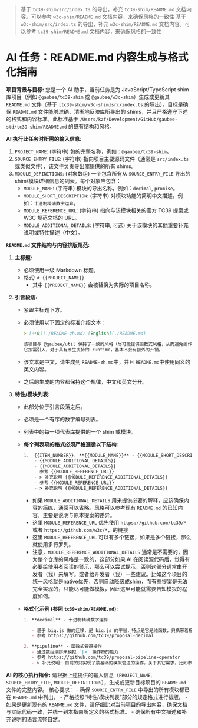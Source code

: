 > 基于 `tc39-shim/src/index.ts` 的导出，补充 `tc39-shim/README.md` 文档内容。可以参考 `w3c-shim/README.md` 文档内容，来确保风格的一致性
> 基于 `w3c-shim/src/index.ts` 的导出，补充 `w3c-shim/README.md` 文档内容。可以参考 `tc39-shim/README.md` 文档内容，来确保风格的一致性

# AI 任务：README.md 内容生成与格式化指南

**项目背景与目标:**
您是一个 AI 助手，当前任务是为 JavaScript/TypeScript shim 库项目（例如 `@gaubee/tc39-shim` 或 `@gaubee/w3c-shim`）生成或更新其 `README.md` 文件（基于 `[tc39-shim/w3c-shim]src/index.ts` 的导出）。目标是确保 `README.md` 文件能够准确、清晰地反映库所导出的 shims，并且严格遵守下述的格式和内容标准。此标准基于 `/Users/kzf/Development/GitHub/gaubee-std/tc39-shim/README.md` 的既有结构和风格。

**AI 执行此任务时所需的输入信息:**

1. `PROJECT_NAME`: (字符串) 包的完整名称，例如：`@gaubee/tc39-shim`。
2. `SOURCE_ENTRY_FILE`: (字符串) 指向项目主要源码文件（通常是 `src/index.ts` 或类似文件），该文件负责导出库提供的所有 shims。
3. `MODULE_DEFINITIONS`: (对象数组) 一个包含所有从 `SOURCE_ENTRY_FILE` 导出的 shim/模块详细信息的列表。每个对象应包含：
   - `MODULE_NAME`: (字符串) 模块的导出名称，例如：`decimal`, `promise`。
   - `MODULE_SHORT_DESCRIPTION`: (字符串) 对模块功能的简明中文描述，例如：`十进制精确数字运算`。
   - `MODULE_REFERENCE_URL`: (字符串) 指向与该模块相关的官方 TC39 提案或 W3C 规范文档的 URL。
   - `MODULE_ADDITIONAL_DETAILS`: (字符串, 可选) 关于该模块的其他重要补充说明或特性描述（中文）。

**`README.md` 文件结构与内容排版规范:**

1. **主标题:**

   - 必须使用一级 Markdown 标题。
   - 格式: `# {{PROJECT_NAME}}`
     - 其中 `{{PROJECT_NAME}}` 会被替换为实际的项目名称。

2. **引言段落:**

   - 紧跟主标题下方。
   - 必须使用以下固定的标准介绍文本：

     ```md
     > [中文](./README-zh.md) [English](./README.md)

     该项目与 @gaubee/util 保持了一致的风格（尽可能提供函数式风格，从而避免副作用），提供了常见的垫片。
     它按需引入，对于具有原生支持的 runtime，基本不会有额外的开销。
     ```

   - 该文本是中文，请生成到 `README-zh.md`中，并且 `README.md`中使用同义的英文内容。
   - 之后的生成的内容都保持这个规律，中文和英文分开。

3. **特性/模块列表:**

   - 此部分位于引言段落之后。
   - 必须是一个有序的数字编号列表。
   - 列表中的每一项代表库提供的一个 shim 或模块。
   - **每个列表项的格式必须严格遵循以下结构:**

     ```md
     1.  {{ITEM_NUMBER}}. **{{MODULE_NAME}}** - {{MODULE_SHORT_DESCRIPTION}}
         - {{MODULE_ADDITIONAL_DETAILS}}
         - {{MODULE_ADDITIONAL_DETAILS}}
         - 参考 {{MODULE_REFERENCE_URL}}
         - > 补充说明 {{MODULE_REFERENCE_ADDITIONAL_DETAILS}}
         - 参考 {{MODULE_REFERENCE_URL}}
         - > 补充说明 {{MODULE_REFERENCE_ADDITIONAL_DETAILS}}
     ```

     - 如果 `MODULE_ADDITIONAL_DETAILS` 用来提供必要的解释，应该确保内容的简练，通常可以省略。风格可以参考现有 `README.md` 的已知内容，主要是说明与原本提案的差异。
     - 这里 `MODULE_REFERENCE_URL` 优先使用 `https://github.com/tc39/*` 或者 `https://github.com/w3c/*`，的链接
     - 这里 `MODULE_REFERENCE_URL` 可以有多个链接，如果是多个链接，那么就使用多行罗列。
     - 注意，`MODULE_REFERENCE_ADDITIONAL_DETAILS` 通常是不需要的，因为整个仓库的风格是一致的，这部分如果 AI 在阅读源代码后，觉得有必要给使用者阅读的警示，那么可以尝试提示，否则这部分通常由开发者（我）来填写。或者给开发者（我）一些建议。比如这个项目的统一风格就是native优先，否则自动降级成shim，而有些提案是无法完全实现的，只能尽可能做模拟，因此这里可能就需要告知模拟的程度如何。

   - **格式化示例 (参照 `tc39-shim/README.md`):**

     ```markdown
     1. **decimal** - 十进制精确数字运算

        - 基于 big.js 做的迁移，是 big.js 的平替，特点是它是纯函数，只携带着极少的副作用（stringify:toString/valueOf/toJSON）
        - 参考 https://github.com/tc39/proposal-decimal

     2. **pipeline** - 函数式管道操作
        - 通过数组编排来模拟 `|>` 操作符的能力
        - 参考 https://github.com/tc39/proposal-pipeline-operator
        - > 补充说明: 目前的只实现了最基础的模拟管道的操作，关于其它需求，比如参数位置的变换，会继续完善。
     ```

**AI 的核心执行指令:**
请根据上述提供的输入信息（`PROJECT_NAME`, `SOURCE_ENTRY_FILE`, `MODULE_DEFINITIONS`），生成或更新目标项目的 `README.md` 文件的完整内容。
核心要求： - 确保 `SOURCE_ENTRY_FILE` 中导出的所有模块都已在 `README.md` 中列出。 - 严格按照“特性/模块列表”部分的规定格式进行排版。 - 如果是更新现有的 `README.md` 文件，请仔细比对当前项目的导出内容，确保文档与实际代码一致，并统一到本指南所定义的格式标准。 - 确保所有中文描述和补充说明的语言流畅自然。
